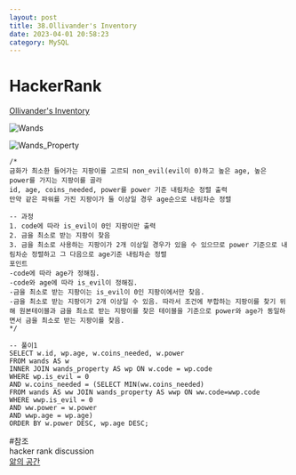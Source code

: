 ```yaml
---
layout: post
title: 38.Ollivander's Inventory
date: 2023-04-01 20:58:23 
category: MySQL
---
```


# HackerRank 
 [Ollivander's Inventory](https://www.hackerrank.com/challenges/harry-potter-and-wands/problem?isFullScreen=true)  

![Wands](https://s3.amazonaws.com/hr-challenge-images/19502/1458538092-b2a8163a74-ScreenShot2016-03-08at12.13.39AM.png)  

![Wands_Property](https://s3.amazonaws.com/hr-challenge-images/19502/1458538221-18c4092b7d-ScreenShot2016-03-08at12.13.53AM.png)  

```MySQL
/*
금화가 최소한 들어가는 지팡이를 고르되 non_evil(evil이 0)하고 높은 age, 높은 power를 가지는 지팡이를 골라
id, age, coins_needed, power를 power 기준 내림차순 정렬 출력  
만약 같은 파워를 가진 지팡이가 둘 이상일 경우 age순으로 내림차순 정렬

-- 과정
1. code에 따라 is_evil이 0인 지팡이만 출력 
2. 금을 최소로 받는 지팡이 찾음
3. 금을 최소로 사용하는 지팡이가 2개 이상일 경우가 있을 수 있으므로 power 기준으로 내림차순 정렬하고 그 다음으로 age기준 내림차순 정렬  
포인트
-code에 따라 age가 정해짐.
-code와 age에 따라 is_evil이 정해짐.
-금을 최소로 받는 지팡이는 is_evil이 0인 지팡이에서만 찾음.  
-금을 최소로 받는 지팡이가 2개 이상일 수 있음. 따라서 조건에 부합하는 지팡이를 찾기 위해 원본테이블과 금을 최소로 받는 지팡이를 찾은 테이블을 기준으로 power와 age가 동일하면서 금을 최소로 받는 지팡이를 찾음.
*/

-- 풀이1
SELECT w.id, wp.age, w.coins_needed, w.power
FROM wands AS w
INNER JOIN wands_property AS wp ON w.code = wp.code 
WHERE wp.is_evil = 0 
AND w.coins_needed = (SELECT MIN(ww.coins_needed) 
FROM wands AS ww JOIN wands_property AS wwp ON ww.code=wwp.code 
WHERE wwp.is_evil = 0
AND ww.power = w.power
AND wwp.age = wp.age)
ORDER BY w.power DESC, wp.age DESC;

``` 
#참조  
hacker rank discussion  
[앎의 공간](https://techblog-history-younghunjo1.tistory.com/165)   
